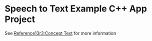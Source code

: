 # Speech to Text Example C++ App Project
See [Reference13r3:Concept Text](https://wiki.innovaphone.com/index.php?title=Reference13r3:Concept_Text) for more information